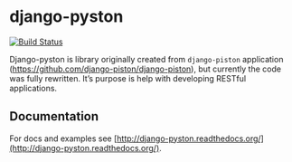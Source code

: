 # django-pyston

[![Build
Status](https://travis-ci.org/druids/django-pyston.svg?branch=master)](https://travis-ci.org/druids/django-pyston)

Django-pyston is library originally created from `django-piston` application
(https://github.com/django-piston/django-piston), but currently the code was fully rewritten. It’s purpose is help with
developing RESTful applications.


## Documentation

For docs and examples see [http://django-pyston.readthedocs.org/](http://django-pyston.readthedocs.org/).
